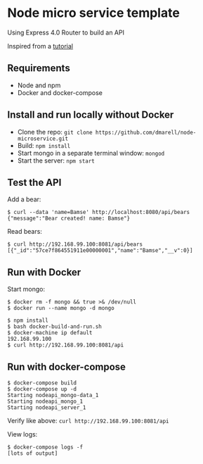 # Node micro service template

Using Express 4.0 Router to build an API

Inspired from a [tutorial](http://scotch.io/tutorials/javascript/build-a-restful-api-using-node-and-express-4)

## Requirements

- Node and npm
- Docker and docker-compose

## Install and run locally without Docker

- Clone the repo: `git clone https://github.com/dmarell/node-microservice.git`
- Build: `npm install`
- Start mongo in a separate terminal window: `mongod`
- Start the server: `npm start`

## Test the API

Add a bear:
```
$ curl --data 'name=Bamse' http://localhost:8080/api/bears
{"message":"Bear created! name: Bamse"}
```

Read bears:
```
$ curl http://192.168.99.100:8081/api/bears
[{"_id":"57ce7f864551911e00000001","name":"Bamse","__v":0}]
```

## Run with Docker

Start mongo:
```
$ docker rm -f mongo && true >& /dev/null
$ docker run --name mongo -d mongo
```

```
$ npm install
$ bash docker-build-and-run.sh
$ docker-machine ip default
192.168.99.100
$ curl http://192.168.99.100:8081/api
```

## Run with docker-compose

```
$ docker-compose build
$ docker-compose up -d
Starting nodeapi_mongo-data_1
Starting nodeapi_mongo_1
Starting nodeapi_server_1
```

Verify like above: `curl http://192.168.99.100:8081/api`

View logs:

```
$ docker-compose logs -f
[lots of output]
```

